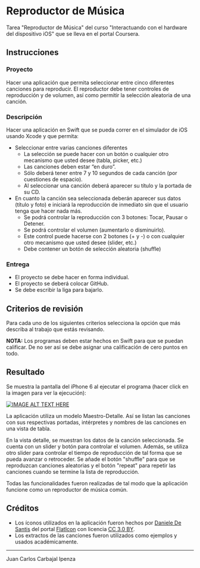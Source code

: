 # Reproductor de Música
Tarea "Reproductor de Música" del curso "Interactuando con el hardware del dispositivo iOS" que se lleva en el portal Coursera.
## Instrucciones
### Proyecto
Hacer una aplicación que permita seleccionar entre cinco diferentes canciones para reproducir. El reproductor debe tener controles de reproducción y de volumen, así como permitir la selección aleatoria de una canción.

### Descripción
Hacer una aplicación en Swift que se pueda correr en el simulador de iOS usando Xcode y que permita:
- Seleccionar entre varias canciones diferentes
  - La selección se puede hacer con un botón o cualquier otro mecanismo que usted desee (tabla, picker, etc.)
  - Las canciones deben estar “en duro”.
  - Sólo deberá tener entre 7 y 10 segundos de cada canción (por cuestiones de espacio).
  - Al seleccionar una canción deberá aparecer su título y la portada de su CD.
- En cuanto la canción sea seleccionada deberán aparecer sus datos (título y foto) e iniciará la reproducción de inmediato sin que el usuario tenga que hacer nada más.
  - Se podrá controlar la reproducción con 3 botones: Tocar, Pausar o Detener.
  - Se podrá controlar el volumen (aumentarlo o disminuirlo).
  - Este control puede hacerse con 2 botones (+ y -) o con cualquier otro mecanismo que usted desee (slider, etc.)
  - Debe contener un botón de selección aleatoria (shuffle)
  
### Entrega
- El proyecto se debe hacer en forma individual.
- El proyecto se deberá colocar GitHub.
- Se debe escribir la liga para bajarlo.


## Criterios de revisión
Para cada uno de los siguientes criterios selecciona la opción que más describa al trabajo que estás revisando.

**NOTA:** Los programas deben estar hechos en Swift para que se puedan calificar. De no ser así se debe asignar una calificación de cero puntos en todo.

## Resultado
Se muestra la pantalla del iPhone 6 al ejecutar el programa (hacer click en la imagen para ver la ejecución):

[![IMAGE ALT TEXT HERE](https://img.youtube.com/vi/p0C43EkTomE/0.jpg)](https://www.youtube.com/watch?v=p0C43EkTomE "Reproductor de Música")

La aplicación utiliza un modelo Maestro-Detalle. Así se listan las canciones con sus respectivas portadas, intérpretes y nombres de las canciones en una vista de tabla.

En la vista detalle, se muestran los datos de la canción seleccionada. Se cuenta con un slider y botón para controlar el volumen. Además, se utiliza otro slider para controlar el tiempo de reproducción de tal forma que se pueda avanzar o retroceder.
Se añade el botón "shuffle" para que se reproduzcan canciones aleatorias y el botón "repeat" para repetir las canciones cuando se termine la lista de reproducción.

Todas las funcionalidades fueron realizadas de tal modo que la aplicación funcione como un reproductor de música común.

## Créditos
- Los íconos utilizados en la aplicación fueron hechos por [Daniele De Santis](http://www.flaticon.com/authors/daniele-de-santis) del portal [FlatIcon](http://www.flaticon.com) con licencia [CC 3.0 BY](https://creativecommons.org/licenses/by/3.0/).
- Los extractos de las canciones fueron utilizados como ejemplos y usados académicamente.

***
Juan Carlos Carbajal Ipenza
